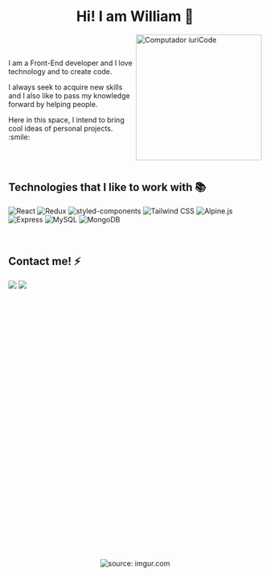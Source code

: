 <h1 align="center">Hi! I am William 👋</h1>

<img src="https://raw.githubusercontent.com/MicaelliMedeiros/micaellimedeiros/master/image/computer-illustration.png" min-width="250px" max-width="250px" width="250px" align="right" alt="Computador iuriCode">

<br>
<br>

<div align="left">
   <p>I am a Front-End developer and I love technology and to create code.</p>
   <p>I always seek to acquire new skills and I also like to pass my knowledge forward by helping people.</p>
   <p>Here in this space, I intend to bring cool ideas of personal projects. :smile:</p>
</div>


<br>
<br>

 ## Technologies that I like to work with :books:

 ![React](https://a11ybadges.com/badge?logo=react)
 ![Redux](https://a11ybadges.com/badge?logo=redux)
 ![styled-components](https://a11ybadges.com/badge?logo=styledcomponents)
 ![Tailwind CSS](https://a11ybadges.com/badge?logo=tailwindcss)
 ![Alpine.js](https://a11ybadges.com/badge?logo=alpinedotjs)
 ![Express](https://a11ybadges.com/badge?logo=express)
 ![MySQL](https://a11ybadges.com/badge?logo=mysql)
 ![MongoDB](https://a11ybadges.com/badge?logo=mongodb)

<br>
  
<div>

## Contact me! :zap:

  <a href = "mailto:william.al.alonso@gmail.com"><img src="https://img.shields.io/badge/Gmail-D14836?style=for-the-badge&logo=gmail&logoColor=white" target="_blank"></a>
  <a href = "mailto:williamalonso@outlook.com"><img src="https://img.shields.io/badge/Microsoft_Outlook-0078D4?style=for-the-badge&logo=microsoft-outlook&logoColor=white" target="_blank"></a>
</div> 

<br>
<br>
  
<div align="center">
   <img height="500em" <a href="https://imgur.com/A6uiN0R"><img src="https://i.imgur.com/A6uiN0R.gif" title="source: imgur.com" /></a>
</div>


